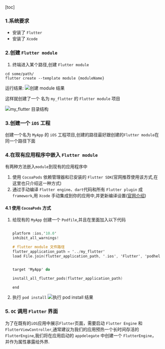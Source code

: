 [toc]

### 1.系统要求
* 安装了 `Flutter`
* 安装了 `Xcode`

### 2.创建 `Flutter module`

1. 终端进入某个路径,创建 `Flutter module`
```shell
cd some/path/
flutter create --template module {moduleName}
```
运行结果:
![创建 module 结果](https://raw.githubusercontent.com/guoguangtao/VSCodePicGoImages/master/20200807160637.png)

这样就创建了一个 名为 `my_flutter` 的 `Flutter module` 项目

![my_flutter 目录结构](https://raw.githubusercontent.com/guoguangtao/VSCodePicGoImages/master/20200807161048.png)

### 3.创建一个 `iOS` 工程
创建一个名为 `MyApp` 的 `iOS` 工程项目,创建的路径最好跟创建的`Flutter module`在同一个路径下面

### 4.在现有应用程序中嵌入 `Flutter module`
有两种方法嵌入`module`到现有的应用程序中

1. 使用 `CocoaPods` 依赖管理器和已安装的 `Flutter SDK`(官网推荐使用该方式,在这里也只介绍这一种方式)
2. 通过手动编译 `Flutter engine`、`dart`代码和所有 `Flutter plugin` 成 `framework`,用 `Xcode` 手动集成到你的应用中,并更新编译设置([官网介绍](https://flutter.dev/docs/development/add-to-app/ios/project-setup))

#### 4.1 使用 `CocoaPods` 方式
1. 给现有的 `MyApp` 创建一个 `Podfile`,并且在里面加入以下代码
    ```Objective-C

    platform :ios,'10.0'
    inhibit_all_warnings!

    # flutter module 文件路径
    flutter_application_path = '../my_flutter' 
    load File.join(flutter_application_path, '.ios', 'Flutter', 'podhelper.rb')


    target 'MyApp' do
    
    install_all_flutter_pods(flutter_application_path)

    end
    ``` 

2. 执行 `pod install`
![执行 pod install 结果](https://raw.githubusercontent.com/guoguangtao/VSCodePicGoImages/master/20200807163711.png)

### 5. `OC` 调用 `Flutter` 界面

为了在既有的`iOS`应用中展示`Flutter`页面，需要启动 `Flutter Engine` 和 `FlutterViewController`,通常建议为我们的应用预热一个长时间存活的 `FlutterEngine`,我们将在应用启动的 `appdelegate` 中创建一个 `FlutterEngine`，并作为属性暴露给外界.



